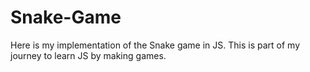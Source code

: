 # Snake-Game
Here is my implementation of the Snake game in JS. This is part of my journey to learn JS by making games.
